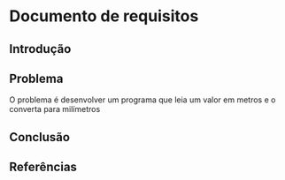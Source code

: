 # Documento de requisitos

## Introdução

## Problema
O problema é desenvolver um programa que leia um valor em metros e o converta para milímetros

## Conclusão

## Referências
